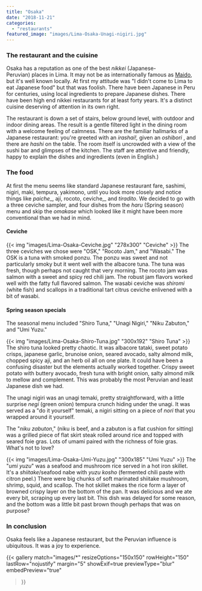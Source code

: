```yaml
---
title: "Osaka"
date: "2018-11-21"
categories: 
  - "restaurants"
featured_image: "images/Lima-Osaka-Unagi-nigiri.jpg"
---
```

### The restaurant and the cuisine

Osaka has a reputation as one of the best _nikkei_
(Japanese-Peruvian) places in Lima. It may not be as internationally
famous as [Maido](/maido/), but it's well
known locally. At first my attitude was "I didn't come to Lima to eat
Japanese food" but that was foolish. There have been Japanese in Peru
for centuries, using local ingredients to prepare Japanese
dishes. There have been high end nikkei restaurants for at least forty
years. It's a distinct cuisine deserving of attention in its own
right.

The restaurant is down a set of stairs, below ground level, with
outdoor and indoor dining areas. The result is a gentle filtered light
in the dining room with a welcome feeling of calmness. There are the
familiar hallmarks of a Japanese restaurant: you're greeted with an
_irashai!,_ given an _oshibori_ , and there are _hashi_ on the
table. The room itself is uncrowded with a view of the sushi bar and
glimpses of the kitchen. The staff are attentive and friendly, happy
to explain the dishes and ingredients (even in English.)

### The food

At first the menu seems like standard Japanese restaurant fare,
sashimi, nigiri, maki, tempura, yakimono, until you look more closely
and notice things like _paiche__, ají, rocoto, ceviche,_ and
_tiradito_. We decided to go with a three ceviche sampler, and four
dishes from the _haru_ (Spring season) menu and skip the _omakase_
which looked like it might have been more conventional than we had in
mind.

#### Ceviche

{{< img "images/Lima-Osaka-Ceviche.jpg" "278x300" "Ceviche" >}}
The three ceviches we chose were "OSK," "Rocoto Jam," and "Wasabi."
The OSK is a tuna with smoked ponzu. The ponzu was sweet and not
particularly smoky but it went well with the albacore tuna. The tuna
was fresh, though perhaps not caught that very morning. The rocoto jam
was salmon with a sweet and spicy red chili jam. The robust jam
flavors worked well with the fatty full flavored salmon. The wasabi
ceviche was _shiromi_ (white fish) and scallops in a traditional tart
citrus ceviche enlivened with a bit of wasabi.

#### Spring season specials

The seasonal menu included "Shiro Tuna," "Unagi Nigiri," "Niku
Zabuton," and "Umi Yuzu."

{{< img "images/Lima-Osaka-Shiro-Tuna.jpg" "300x192" "Shiro Tuna" >}}
The shiro tuna looked pretty chaotic. It was albacore tataki, sweet
potato crisps, japanese garlic, brunoise onion, seared avocado, salty
almond milk, chopped spicy ají, and an herb oil all on one plate. It
could have been a confusing disaster but the elements actually worked
together. Crispy sweet potato with buttery avocado, fresh tuna with
bright onion, salty almond milk to mellow and complement. This was
probably the most Peruvian and least Japanese dish we had.

The unagi nigiri was an unagi temaki, pretty straightforward, with a
little surprise _negi_ (green onion) tempura crunch hiding under the
unagi. It was served as a "do it yourself" temaki, a nigiri sitting on
a piece of _nori_ that you wrapped around it yourself.

The "_niku zabuton_," (niku is beef, and a zabuton is a flat cushion
for sitting) was a grilled piece of flat skirt steak rolled around
rice and topped with seared foie gras. Lots of umami paired with the
richness of foie gras. What's not to love?

{{< img "images/Lima-Osaka-Umi-Yuzu.jpg" "300x185" "Umi Yuzu" >}}
The "_umi yuzu_" was a seafood and mushroom rice served in a hot iron
skillet. It's a _shiitake_/seafood nabe with _yuzu kosho_ (fermented
chili paste with citron peel.) There were big chunks of soft marinated
shiitake mushroom, shrimp, squid, and scallop. The hot skillet makes
the rice form a layer of browned crispy layer on the bottom of the
pan. It was delicious and we ate every bit, scraping up every last
bit. This dish was delayed for some reason, and the bottom was a
little bit past brown though perhaps that was on purpose?

### In conclusion

Osaka feels like a Japanese restaurant, but the Peruvian influence is
ubiquitous. It was a joy to experience.

{{< gallery
       match="images/*"
       resizeOptions="150x150"
       rowHeight="150"
       lastRow="nojustify"
       margin="5"
       showExif=true
       previewType="blur"
       embedPreview="true"
>}}
